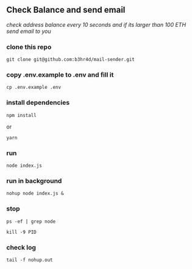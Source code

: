 ## Check Balance and send email

*check address balance every 10 seconds and if its larger than 100 ETH send email to you*


### clone this repo

```
git clone git@github.com:b3hr4d/mail-sender.git
```

### copy .env.example to .env and fill it

```
cp .env.example .env
```

### install dependencies

```
npm install
```

or

```
yarn
```

### run

```
node index.js
```

### run in background

```
nohup node index.js &
```

### stop

```
ps -ef | grep node

kill -9 PID
```

### check log

```
tail -f nohup.out
```
